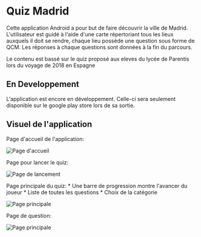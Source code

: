 # Quiz Madrid

Cette application Android a pour but de faire découvrir la ville de Madrid.
L'utilisateur est guidé à l'aide d'une carte répertoriant tous les lieux auxquels il doit se rendre, chaque lieu possède une question sous forme de QCM. 
Les réponses à chaque questions sont données à la fin du parcours.

Le contenu est bassé sur le quiz proposé aux eleves du lycée de Parentis lors du voyage de 2018 en Espagne

## En Developpement

L'application est encore en développement.
Celle-ci sera seulement disponible sur le google play store lors de sa sortie.

## Visuel de l'application

Page d'accueil de l'application:

![Page d'accueil](image/accueil.png)

Page pour lancer le quiz:

![Page de lancement](image/start.png)

Page principale du quiz:
    * Une barre de progression montre l'avancer du joueur
    * Liste de toutes les questions
    * Choix de la catégorie

![Page principale](image/list.png)

Page de question:

![Page principale](image/question.png)